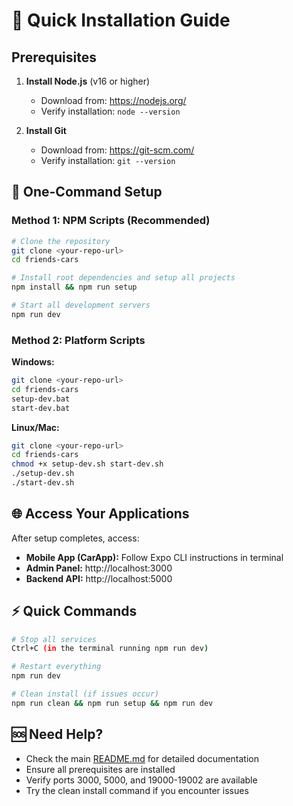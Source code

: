 # 🚀 Quick Installation Guide

## Prerequisites

1. **Install Node.js** (v16 or higher)
   - Download from: https://nodejs.org/
   - Verify installation: `node --version`

2. **Install Git**
   - Download from: https://git-scm.com/
   - Verify installation: `git --version`

## 🎯 One-Command Setup

### Method 1: NPM Scripts (Recommended)

```bash
# Clone the repository
git clone <your-repo-url>
cd friends-cars

# Install root dependencies and setup all projects
npm install && npm run setup

# Start all development servers
npm run dev
```

### Method 2: Platform Scripts

**Windows:**
```bash
git clone <your-repo-url>
cd friends-cars
setup-dev.bat
start-dev.bat
```

**Linux/Mac:**
```bash
git clone <your-repo-url>
cd friends-cars
chmod +x setup-dev.sh start-dev.sh
./setup-dev.sh
./start-dev.sh
```

## 🌐 Access Your Applications

After setup completes, access:

- **Mobile App (CarApp):** Follow Expo CLI instructions in terminal
- **Admin Panel:** http://localhost:3000
- **Backend API:** http://localhost:5000

## ⚡ Quick Commands

```bash
# Stop all services
Ctrl+C (in the terminal running npm run dev)

# Restart everything
npm run dev

# Clean install (if issues occur)
npm run clean && npm run setup && npm run dev
```

## 🆘 Need Help?

- Check the main [README.md](./README.md) for detailed documentation
- Ensure all prerequisites are installed
- Verify ports 3000, 5000, and 19000-19002 are available
- Try the clean install command if you encounter issues
